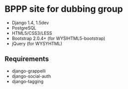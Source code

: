 # BPPP site for dubbing group

- Django 1.4, 1.5dev
- PostgreSQL
- HTML5/CSS3/LESS
- Bootstrap 2.0.4+ (for WYSIHTML5-bootstrap)
- jQuery (for WYSYHTML)

## Requirements

- django-grappelli
- django-social-auth
- django-tagging